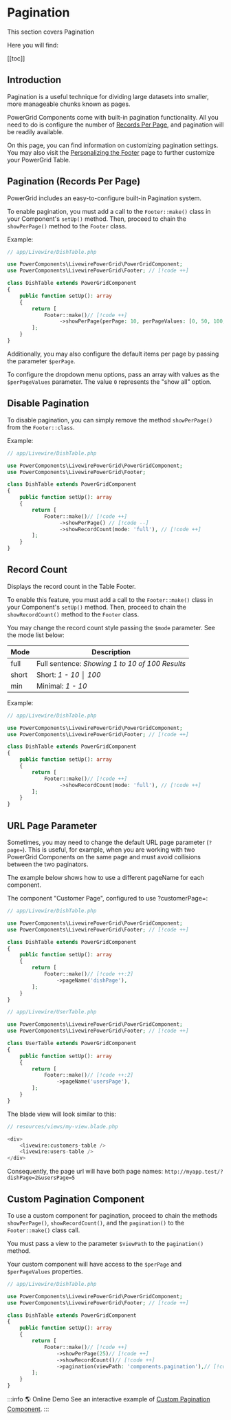 # Pagination

This section covers Pagination

Here you will find:

[[toc]]

## Introduction

Pagination is a useful technique for dividing large datasets into smaller, more manageable chunks known as pages.

PowerGrid Components come with built-in pagination functionality. All you need to do is configure the number of [Records Per Page](/table-features/pagination.html#records-per-page), and pagination will be readily available.

On this page, you can find information on customizing pagination settings. You may also visit the [Personalizing the Footer](/table-features/header-and-footer.html#personalizing-header-footer) page to further customize your PowerGrid Table.

## Pagination (Records Per Page)

PowerGrid includes an easy-to-configure built-in Pagination system.

To enable pagination, you must add a call to the `Footer::make()` class in your Component's `setUp()` method. Then, proceed to chain the `showPerPage()` method to the `Footer` class.

Example:

```php
// app/Livewire/DishTable.php

use PowerComponents\LivewirePowerGrid\PowerGridComponent;
use PowerComponents\LivewirePowerGrid\Footer; // [!code ++]

class DishTable extends PowerGridComponent
{
    public function setUp(): array
    {
        return [
            Footer::make()// [!code ++]
                 ->showPerPage(perPage: 10, perPageValues: [0, 50, 100, 500]), // [!code ++]
        ];
    }
}
```

Additionally, you may also configure the default items per page by passing the parameter `$perPage`.

To configure the dropdown menu options, pass an array with values as the `$perPageValues` parameter. The value `0` represents the "show all" option.

## Disable Pagination

To disable pagination, you can simply remove the method `showPerPage()` from the `Footer::class`.

Example:

```php
// app/Livewire/DishTable.php

use PowerComponents\LivewirePowerGrid\PowerGridComponent;
use PowerComponents\LivewirePowerGrid\Footer;   

class DishTable extends PowerGridComponent
{
    public function setUp(): array
    {
        return [
            Footer::make()// [!code ++]
                 ->showPerPage() // [!code --]
                 ->showRecordCount(mode: 'full'), // [!code ++]
        ];
    }
}
```

## Record Count

Displays the record count in the Table Footer.

To enable this feature, you must add a call to the `Footer::make()` class in your Component's `setUp()` method. Then, proceed to chain the `showRecordCount()` method to the `Footer` class.

You may change the record count style passing the `$mode` parameter. See the mode list below:

| Mode  | Description                                                |
|-------|------------------------------------------------------------|
| full  | Full sentence: *Showing 1 to 10 of 100 Results*            |
| short | Short:   *1 - 10 │ 100*                                    |
| min   | Minimal: *1 - 10*                                          |

Example:

```php
// app/Livewire/DishTable.php

use PowerComponents\LivewirePowerGrid\PowerGridComponent;
use PowerComponents\LivewirePowerGrid\Footer; // [!code ++]

class DishTable extends PowerGridComponent
{
    public function setUp(): array
    {
        return [
            Footer::make()// [!code ++]
                 ->showRecordCount(mode: 'full'), // [!code ++]
        ];
    }
}
```

## URL Page Parameter

Sometimes, you may need to change the default URL page parameter (`?page=`). This is useful, for example, when you are working with two PowerGrid Components on the same page and must avoid collisions between the two paginators.

The example below shows how to use a different pageName for each component.

The component "Customer Page", configured to use ?customerPage=:

```php
// app/Livewire/DishTable.php

use PowerComponents\LivewirePowerGrid\PowerGridComponent;
use PowerComponents\LivewirePowerGrid\Footer; // [!code ++]

class DishTable extends PowerGridComponent
{
    public function setUp(): array
    {
        return [
            Footer::make()// [!code ++:2]
                ->pageName('dishPage'),
        ];
    }
}
```

```php
// app/Livewire/UserTable.php

use PowerComponents\LivewirePowerGrid\PowerGridComponent;
use PowerComponents\LivewirePowerGrid\Footer; // [!code ++]

class UserTable extends PowerGridComponent
{
    public function setUp(): array
    {
        return [
            Footer::make()// [!code ++:2]
                ->pageName('usersPage'),
        ];
    }
}
```

The blade view will look similar to this:

```php
// resources/views/my-view.blade.php

<div>
    <livewire:customers-table />
    <livewire:users-table />
</div>
```

Consequently, the page url will have both page names:  `http://myapp.test/?dishPage=2&usersPage=5`

## Custom Pagination Component

To use a custom component for pagination, proceed to chain the methods `showPerPage()`, `showRecordCount()`, and the `pagination()` to the `Footer::make()` class call.

You must pass a view to the parameter `$viewPath` to the `pagination()` method.

Your custom component will have access to the `$perPage` and `$perPageValues` properties.

```php
// app/Livewire/DishTable.php

use PowerComponents\LivewirePowerGrid\PowerGridComponent;
use PowerComponents\LivewirePowerGrid\Footer; // [!code ++]

class DishTable extends PowerGridComponent
{
    public function setUp(): array
    {
        return [
            Footer::make()// [!code ++]
                ->showPerPage(25)// [!code ++]
                ->showRecordCount()// [!code ++]
                ->pagination(viewPath: 'components.pagination'),// [!code ++]
        ];
    }
}
```

:::info 🌎 Online Demo
See an interactive example of [Custom Pagination Component](https://demo.livewire-powergrid.com/examples/custom-theme).
:::
